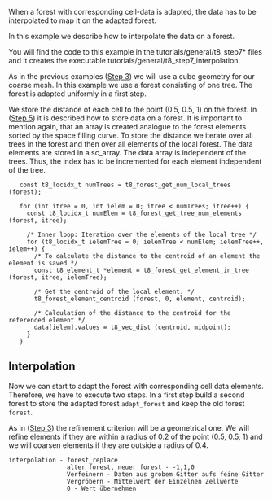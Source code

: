 When a forest with corresponding cell-data is adapted, the data has to be interpolated to map it on the adapted forest.

In this example we describe how to interpolate the data on a forest.

You will find the code to this example in the tutorials/general/t8_step7* files and it creates the executable tutorials/general/t8_step7_interpolation.

As in the previous examples ([Step 3](https://github.com/DLR-AMR/t8code/wiki/Step-3---Adapting-a-forest)) we will use a cube geometry for our coarse mesh. In this example we use a forest consisting of one tree.
The forest is adapted uniformly in a first step.

We store the distance of each cell to the point (0.5, 0.5, 1) on the forest. In ([Step 5](https://github.com/DLR-AMR/t8code/wiki/Step-5---Store-element-data)) it is described how to store data on a forest.
It is important to mention again, that an array is created analogue to the forest elements sorted by the space filling curve. To store the distance we iterate over all trees in the forest and then over all elements of the local forest. 
The data elements are stored in a sc_array. The data array is independent of the trees. Thus, the index has to be incremented for each element independent of the tree.

       const t8_locidx_t numTrees = t8_forest_get_num_local_trees (forest);

       for (int itree = 0, int ielem = 0; itree < numTrees; itree++) {
         const t8_locidx_t numElem = t8_forest_get_tree_num_elements (forest, itree);

         /* Inner loop: Iteration over the elements of the local tree */
         for (t8_locidx_t ielemTree = 0; ielemTree < numElem; ielemTree++, ielem++) {
           /* To calculate the distance to the centroid of an element the element is saved */
           const t8_element_t *element = t8_forest_get_element_in_tree (forest, itree, ielemTree);

           /* Get the centroid of the local element. */
           t8_forest_element_centroid (forest, 0, element, centroid);

           /* Calculation of the distance to the centroid for the referenced element */
           data[ielem].values = t8_vec_dist (centroid, midpoint);
         }
       }

## Interpolation
Now we can start to adapt the forest with corresponding cell data elements. Therefore, we have to execute two steps. In a first step build a second forest to store the adapted forest `adapt_forest` and keep the old forest `forest`. 

As in ([Step 3](https://github.com/DLR-AMR/t8code/wiki/Step-3---Adapting-a-forest)) the refinement criterion will be a geometrical one. We will refine elements if they are within a radius of 0.2 of the point (0.5, 0.5, 1) and we will coarsen elements if they are outside a radius of 0.4.

    interpolation - forest_replace 
                    alter forest, neuer forest - -1,1,0
                    Verfeinern - Daten aus grobem Gitter aufs feine Gitter
                    Vergröbern - Mittelwert der Einzelnen Zellwerte
                    0 - Wert übernehmen